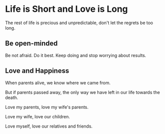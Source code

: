 # Life is Short and Love is Long


The rest of life is precious and unpredictable, don't let the regrets be too long.

<!--more-->

## Be open-minded

Be not afraid. Do it best. Keep doing and stop worrying about results.

## Love and Happiness

When parents alive, we know where we came from.

But if parents passed away, the only way we have left in our life towards the death.

Love my parents, love my wife's parents.

Love my wife, love our children.

Love myself, love our relatives and friends.

